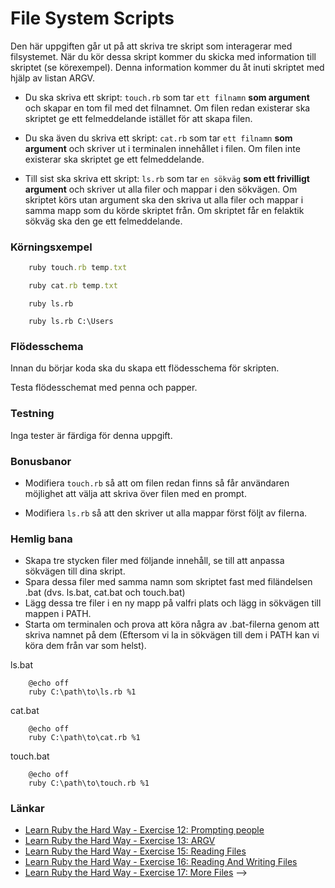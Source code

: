 # File System Scripts #

Den här uppgiften går ut på att skriva tre skript som interagerar med filsystemet.
När du kör dessa skript kommer du skicka med information till skriptet (se körexempel).
Denna information kommer du åt inuti skriptet med hjälp av listan ARGV. 

* Du ska skriva ett skript: `touch.rb` som tar `ett filnamn` **som argument** och skapar en tom fil med det filnamnet.
Om filen redan existerar ska skriptet ge ett felmeddelande istället för att skapa filen. 

* Du ska även du skriva ett skript: `cat.rb` som tar `ett filnamn` **som argument** och skriver ut i terminalen innehållet i filen.
Om filen inte existerar ska skriptet ge ett felmeddelande.

* Till sist ska skriva ett skript: `ls.rb` som tar `en sökväg` **som ett frivilligt argument** och skriver ut alla filer och mappar i den sökvägen.
Om skriptet körs utan argument ska den skriva ut alla filer och mappar i samma mapp som du körde skriptet från.
Om skriptet får en felaktik sökväg ska den ge ett felmeddelande.

### Körningsxempel ###

```ruby
    ruby touch.rb temp.txt
```

```ruby
    ruby cat.rb temp.txt
```

```
    ruby ls.rb

    ruby ls.rb C:\Users
```

### Flödesschema ###

Innan du börjar koda ska du skapa ett flödesschema för skripten.

Testa flödesschemat med penna och papper.


### Testning ###

Inga tester är färdiga för denna uppgift.

### Bonusbanor ###

* Modifiera `touch.rb` så att om filen redan finns så får användaren möjlighet att välja att skriva över filen med en prompt.

* Modifiera `ls.rb` så att den skriver ut alla mappar först följt av filerna.

### Hemlig bana ###

* Skapa tre stycken filer med följande innehåll, se till att anpassa sökvägen till dina skript.
* Spara dessa filer med samma namn som skriptet fast med filändelsen .bat (dvs. ls.bat, cat.bat och touch.bat)
* Lägg dessa tre filer i en ny mapp på valfri plats och lägg in sökvägen till mappen i PATH.
* Starta om terminalen och prova att köra några av .bat-filerna genom att skriva namnet på dem (Eftersom vi la in sökvägen till dem i PATH kan vi köra dem från var som helst).

ls.bat
```
    @echo off
    ruby C:\path\to\ls.rb %1
```

cat.bat
```
    @echo off
    ruby C:\path\to\cat.rb %1
```

touch.bat
```
    @echo off
    ruby C:\path\to\touch.rb %1
```


### Länkar ###

* [Learn Ruby the Hard Way - Exercise 12: Prompting people](http://ruby.learncodethehardway.org/book/ex12.html)
* [Learn Ruby the Hard Way - Exercise 13: ARGV](http://ruby.learncodethehardway.org/book/ex13.html) 
* [Learn Ruby the Hard Way - Exercise 15: Reading Files](http://ruby.learncodethehardway.org/book/ex15.html) 
* [Learn Ruby the Hard Way - Exercise 16: Reading And Writing Files](http://ruby.learncodethehardway.org/book/ex16.html)
* [Learn Ruby the Hard Way - Exercise 17: More Files](http://ruby.learncodethehardway.org/book/ex16.html) -->
